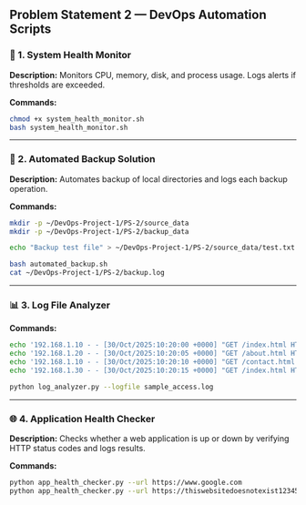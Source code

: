 ## Problem Statement 2 — DevOps Automation Scripts

### 🧩 1. System Health Monitor

**Description:**
Monitors CPU, memory, disk, and process usage. Logs alerts if thresholds are exceeded.

**Commands:**

```bash
chmod +x system_health_monitor.sh
bash system_health_monitor.sh
```

---

### 💾 2. Automated Backup Solution

**Description:**
Automates backup of local directories and logs each backup operation.

**Commands:**

```bash
mkdir -p ~/DevOps-Project-1/PS-2/source_data
mkdir -p ~/DevOps-Project-1/PS-2/backup_data

echo "Backup test file" > ~/DevOps-Project-1/PS-2/source_data/test.txt

bash automated_backup.sh
cat ~/DevOps-Project-1/PS-2/backup.log
```

---

### 📊 3. Log File Analyzer

**Commands:**

```bash
echo '192.168.1.10 - - [30/Oct/2025:10:20:00 +0000] "GET /index.html HTTP/1.1" 200 1024' > sample_access.log
echo '192.168.1.20 - - [30/Oct/2025:10:20:05 +0000] "GET /about.html HTTP/1.1" 200 2048' >> sample_access.log
echo '192.168.1.10 - - [30/Oct/2025:10:20:10 +0000] "GET /contact.html HTTP/1.1" 404 512' >> sample_access.log
echo '192.168.1.30 - - [30/Oct/2025:10:20:15 +0000] "GET /index.html HTTP/1.1" 200 1024' >> sample_access.log

python log_analyzer.py --logfile sample_access.log
```

---

### 🌐 4. Application Health Checker

**Description:**
Checks whether a web application is up or down by verifying HTTP status codes and logs results.

**Commands:**

```bash
python app_health_checker.py --url https://www.google.com
python app_health_checker.py --url https://thiswebsitedoesnotexist12345.com
```
